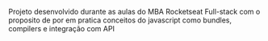 Projeto desenvolvido durante as aulas do MBA Rocketseat Full-stack com o proposito de por em pratica conceitos do javascript como bundles, compilers e integração com API
